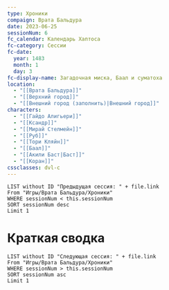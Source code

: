 ```yaml
---
type: Хроники
compaign: Врата Бальдура
date: 2023-06-25
sessionNum: 6
fc_calendar: Календарь Хаптоса
fc-category: Сессии
fc-date:
  year: 1483
  month: 1
  day: 3
fc-display-name: Загадочная миска, Баал и суматоха
location:
  - "[[Врата Бальдура]]"
  - "[[Верхний город]]"
  - "[[Внешний город (заполнить)|Внешний город]]"
characters:
  - "[[Гайдо Алигьери]]"
  - "[[Ксандр]]"
  - "[[Мирай Стелмейн]]"
  - "[[Руб]]"
  - "[[Тори Кляйн]]"
  - "[[Баал]]"
  - "[[Акили Баст|Баст]]"
  - "[[Коран]]"
cssclasses: dvl-c
---
```


```dataview
LIST without ID "Предыдущая сессия: " + file.link
From "Игры/Врата Бальдура/Хроники" 
WHERE sessionNum < this.sessionNum
SORT sessionNum desc
Limit 1
```



# Краткая сводка



```dataview
LIST without ID "Следующая сессия: " + file.link
From "Игры/Врата Бальдура/Хроники" 
WHERE sessionNum > this.sessionNum
SORT sessionNum asc
Limit 1
```